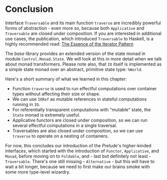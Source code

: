 # Conclusion

Interface `Traversable` and its main function `traverse` are incredibly powerful forms of abstraction - even more so, because both `Applicative` and `Traversable` are closed under composition. If you are interested in additional use cases, the publication, which introduced `Traversable` to Haskell, is a highly recommended read: [The Essence of the Iterator Pattern](https://www.cs.ox.ac.uk/jeremy.gibbons/publications/iterator.pdf)

The *base* library provides an extended version of the state monad in module `Control.Monad.State`. We will look at this in more detail when we talk about monad transformers. Please note also, that `IO` itself is implemented as a simple state monad over an abstract, primitive state type: `%World`.

Here's a short summary of what we learned in this chapter:

- Function `traverse` is used to run effectful computations over container types without affecting their size or shape.
- We can use `IORef` as mutable references in stateful computations running in `IO`.
- For referentially transparent computations with "mutable" state, the `State` monad is extremely useful.
- Applicative functors are closed under composition, so we can run several effectful computations in a single traversal.
- Traversables are also closed under composition, so we can use `traverse` to operate on a nesting of containers.

For now, this concludes our introduction of the *Prelude*'s higher-kinded interfaces, which started with the introduction of `Functor`, `Applicative`, and `Monad`, before moving on to `Foldable`, and - last but definitely not least - `Traversable`. There's one still missing - `Alternative` - but this will have to wait a bit longer, because we need to first make our brains smoke with some more type-level wizardry.
